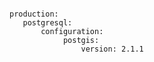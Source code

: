 <!-- usedin: [ _includes/_inlines/Deployment/common/building-a-manifest-file] - layout:code post: building-a-manifest-file_postgis -->

```

production:
   postgresql:
       configuration:
            postgis:
                version: 2.1.1

```
